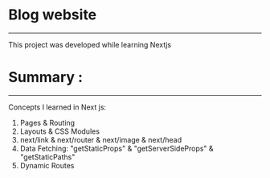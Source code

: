 # Blog website
***
This project was developed while learning Nextjs

# Summary :
***
Concepts I learned in Next js:

1. Pages & Routing
2. Layouts & CSS Modules
3. next/link & next/router & next/image & next/head
4. Data Fetching: "getStaticProps" & "getServerSideProps" & "getStaticPaths"
5. Dynamic Routes